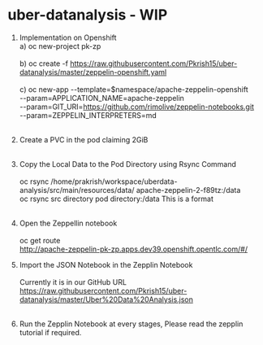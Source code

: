 # uber-datanalysis - WIP
1) Implementation on Openshift <br>
   a) oc new-project pk-zp <br> <br>
   b) oc create -f https://raw.githubusercontent.com/Pkrish15/uber-datanalysis/master/zeppelin-openshift.yaml <br> <br>
   c) oc new-app --template=$namespace/apache-zeppelin-openshift \
    --param=APPLICATION_NAME=apache-zeppelin \
    --param=GIT_URI=https://github.com/rimolive/zeppelin-notebooks.git \
    --param=ZEPPELIN_INTERPRETERS=md       <br><br>
 
 2) Create a PVC in the pod claiming 2GiB <br><br>
 3) Copy the Local Data to the Pod Directory using Rsync Command <br><br>
     oc rsync /home/prakrish/workspace/uberdata-analysis/src/main/resources/data/  apache-zeppelin-2-f89tz:/data <br>
     oc rsync src directory pod directory:/data This is a format <br> <br>
 
 4) Open the Zeppellin notebook <br> <br>
    oc get route <br>
    http://apache-zeppelin-pk-zp.apps.dev39.openshift.opentlc.com/#/
    
 5) Import the JSON Notebook in the Zepplin Notebook <br> <br>
    Currently it is in our GitHub URL <br>
    https://raw.githubusercontent.com/Pkrish15/uber-datanalysis/master/Uber%20Data%20Analysis.json <br> <br>
    
 6) Run the Zepplin Notebook at every stages, Please read the zepplin tutorial if required. <br> <br>
 
 
    
 
    
 
    
 
 

   


   
   
